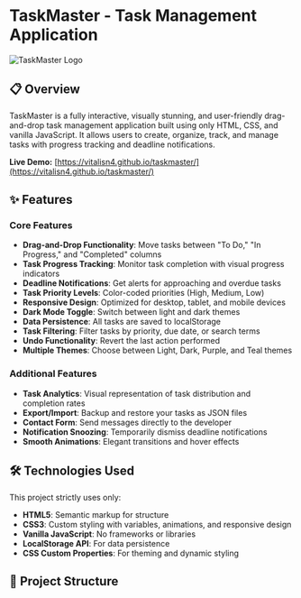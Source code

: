 # TaskMaster - Task Management Application

![TaskMaster Logo](images/taskmaster-logo.png)

## 📋 Overview

TaskMaster is a fully interactive, visually stunning, and user-friendly drag-and-drop task management application built using only HTML, CSS, and vanilla JavaScript. It allows users to create, organize, track, and manage tasks with progress tracking and deadline notifications.

**Live Demo:** [https://vitalisn4.github.io/taskmaster/](https://vitalisn4.github.io/taskmaster/)

## ✨ Features

### Core Features
- **Drag-and-Drop Functionality**: Move tasks between "To Do," "In Progress," and "Completed" columns
- **Task Progress Tracking**: Monitor task completion with visual progress indicators
- **Deadline Notifications**: Get alerts for approaching and overdue tasks
- **Task Priority Levels**: Color-coded priorities (High, Medium, Low)
- **Responsive Design**: Optimized for desktop, tablet, and mobile devices
- **Dark Mode Toggle**: Switch between light and dark themes
- **Data Persistence**: All tasks are saved to localStorage
- **Task Filtering**: Filter tasks by priority, due date, or search terms
- **Undo Functionality**: Revert the last action performed
- **Multiple Themes**: Choose between Light, Dark, Purple, and Teal themes

### Additional Features
- **Task Analytics**: Visual representation of task distribution and completion rates
- **Export/Import**: Backup and restore your tasks as JSON files
- **Contact Form**: Send messages directly to the developer
- **Notification Snoozing**: Temporarily dismiss deadline notifications
- **Smooth Animations**: Elegant transitions and hover effects

## 🛠️ Technologies Used

This project strictly uses only:
- **HTML5**: Semantic markup for structure
- **CSS3**: Custom styling with variables, animations, and responsive design
- **Vanilla JavaScript**: No frameworks or libraries
- **LocalStorage API**: For data persistence
- **CSS Custom Properties**: For theming and dynamic styling

## 📁 Project Structure
